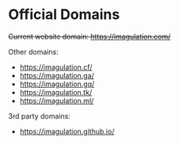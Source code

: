 # Official Domains
~~Current website domain: https://imagulation.com/~~

Other domains:
* https://imagulation.cf/
* https://imagulation.ga/
* https://imagulation.gq/
* https://imagulation.tk/
* https://imagulation.ml/

3rd party domains:
* https://imagulation.github.io/
